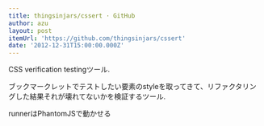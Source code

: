 ```yaml
---
title: thingsinjars/cssert · GitHub
author: azu
layout: post
itemUrl: 'https://github.com/thingsinjars/cssert'
date: '2012-12-31T15:00:00.000Z'
---
```

CSS verification testingツール.

ブックマークレットでテストしたい要素のstyleを取ってきて、リファクタリングした結果それが壊れてないかを検証するツール.

runnerはPhantomJSで動かせる
